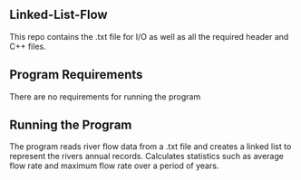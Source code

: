 ## Linked-List-Flow
This repo contains the .txt file for I/O as well as all the required header and C++ files.

## Program Requirements
There are no requirements for running the program

## Running the Program
The program reads river flow data from a .txt file and creates a linked list to represent the rivers annual records. Calculates statistics such as average flow rate and maximum flow rate over a period of years.